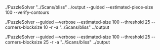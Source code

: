 ./PuzzleSolver "../Scans/bliss" ../output --guided --estimated-piece-size 100 --verify-contours

./PuzzleSolver --guided --verbose --estimated-size 100 --threshold 25 --corners-blocksize 10 -r -a "../Scans/bliss" ../output

./PuzzleSolver --guided --verbose --estimated-size 100 --threshold 25 --corners-blocksize 25 -r -a "../Scans/bliss" ../output